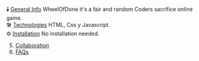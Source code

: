 🕯️ [General Info](#generalinfo)
   WheelOfDone it's a fair and random Coders sacrifice online game.    
🛠️ [Technologies](#technologies)
   HTML, Css y Javascript.    
⚙️ [Installation](#installation)
   No installation needed.


5. [Collaboration](#collaboration)
6. [FAQs](#faqs)